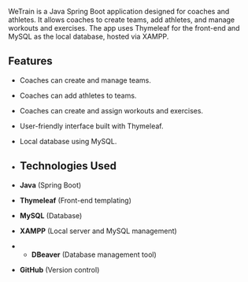 WeTrain is a Java Spring Boot application designed for coaches and athletes. It allows coaches to create teams, add athletes, and manage workouts and exercises. The app uses Thymeleaf for the front-end and MySQL as the local database, hosted via XAMPP.

## Features
- Coaches can create and manage teams.
- Coaches can add athletes to teams.
- Coaches can create and assign workouts and exercises.
- User-friendly interface built with Thymeleaf.
- Local database using MySQL.

- ## Technologies Used
- **Java** (Spring Boot)
- **Thymeleaf** (Front-end templating)
- **MySQL** (Database)
- **XAMPP** (Local server and MySQL management)
- - **DBeaver** (Database management tool)
- **GitHub** (Version control)
